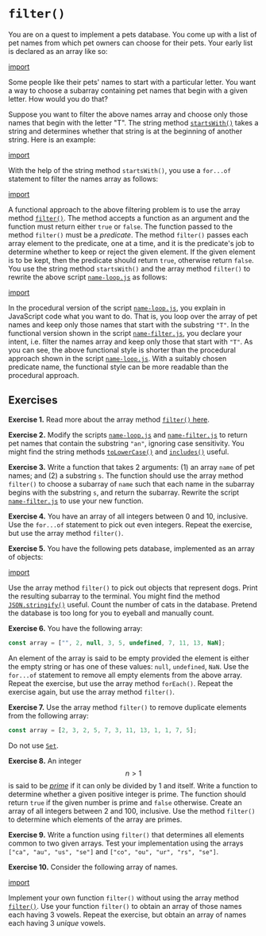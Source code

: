 # `filter()`

You are on a quest to implement a pets database. You come up with a list of pet
names from which pet owners can choose for their pets. Your early list is
declared as an array like so:

[import](code/pet-array.js)

Some people like their pets' names to start with a particular letter. You want a
way to choose a subarray containing pet names that begin with a given letter.
How would you do that?

Suppose you want to filter the above names array and choose only those names
that begin with the letter "T". The string method
[`startsWith()`](https://developer.mozilla.org/en-US/docs/Web/JavaScript/Reference/Global_Objects/String/startsWith)
takes a string and determines whether that string is at the beginning of another
string. Here is an example:

[import](code/startsWith.js)

With the help of the string method `startsWith()`, you use a `for...of`
statement to filter the names array as follows:

[import](code/name-loop.js)

A functional approach to the above filtering problem is to use the array method
[`filter()`](https://developer.mozilla.org/en-US/docs/Web/JavaScript/Reference/Global_Objects/Array/filter).
The method accepts a function as an argument and the function must return either
`true` or `false`. The function passed to the method `filter()` must be a
_predicate_. The method `filter()` passes each array element to the predicate,
one at a time, and it is the predicate's job to determine whether to keep or
reject the given element. If the given element is to be kept, then the predicate
should return `true`, otherwise return `false`. You use the string method
`startsWith()` and the array method `filter()` to rewrite the above script
[`name-loop.js`](code/name-loop.js) as follows:

[import](code/name-filter.js)

In the procedural version of the script [`name-loop.js`](code/name-loop.js), you
explain in JavaScript code what you want to do. That is, you loop over the array
of pet names and keep only those names that start with the substring `"T"`. In
the functional version shown in the script
[`name-filter.js`](code/name-filter.js), you declare your intent, i.e. filter
the names array and keep only those that start with `"T"`. As you can see, the
above functional style is shorter than the procedural approach shown in the
script [`name-loop.js`](code/name-loop.js). With a suitably chosen predicate
name, the functional style can be more readable than the procedural approach.

<!-- ====================================================================== -->

## Exercises

**Exercise 1.** Read more about the array method
[`filter()` here](https://developer.mozilla.org/en-US/docs/Web/JavaScript/Reference/Global_Objects/Array/filter).

**Exercise 2.** Modify the scripts [`name-loop.js`](code/name-loop.js) and
[`name-filter.js`](code/name-filter.js) to return pet names that contain the
substring `"an"`, ignoring case sensitivity. You might find the string methods
[`toLowerCase()`](https://developer.mozilla.org/en-US/docs/Web/JavaScript/Reference/Global_Objects/String/toLowerCase)
and
[`includes()`](https://developer.mozilla.org/en-US/docs/Web/JavaScript/Reference/Global_Objects/String/includes)
useful.

**Exercise 3.** Write a function that takes 2 arguments: (1) an array `name` of
pet names; and (2) a substring `s`. The function should use the array method
`filter()` to choose a subarray of `name` such that each name in the subarray
begins with the substring `s`, and return the subarray. Rewrite the script
[`name-filter.js`](code/name-filter.js) to use your new function.

**Exercise 4.** You have an array of all integers between 0 and 10, inclusive.
Use the `for...of` statement to pick out even integers. Repeat the exercise, but
use the array method `filter()`.

**Exercise 5.** You have the following pets database, implemented as an array of
objects:

[import](code/pet-object.js)

Use the array method `filter()` to pick out objects that represent dogs. Print
the resulting subarray to the terminal. You might find the method
[`JSON.stringify()`](https://developer.mozilla.org/en-US/docs/Web/JavaScript/Reference/Global_Objects/JSON/stringify)
useful. Count the number of cats in the database. Pretend the database is too
long for you to eyeball and manually count.

**Exercise 6.** You have the following array:

```js
const array = ["", 2, null, 3, 5, undefined, 7, 11, 13, NaN];
```

An element of the array is said to be empty provided the element is either the
empty string or has one of these values: `null`, `undefined`, `NaN`. Use the
`for...of` statement to remove all empty elements from the above array. Repeat
the exercise, but use the array method `forEach()`. Repeat the exercise again,
but use the array method `filter()`.

**Exercise 7.** Use the array method `filter()` to remove duplicate elements
from the following array:

```js
const array = [2, 3, 2, 5, 7, 3, 11, 13, 1, 1, 7, 5];
```

Do not use
[`Set`](https://developer.mozilla.org/en-US/docs/Web/JavaScript/Reference/Global_Objects/Set).

**Exercise 8.** An integer $$n > 1$$ is said to be
[_prime_](https://en.wikipedia.org/wiki/Prime_number) if it can only be divided
by 1 and itself. Write a function to determine whether a given positive integer
is prime. The function should return `true` if the given number is prime and
`false` otherwise. Create an array of all integers between 2 and 100, inclusive.
Use the method `filter()` to determine which elements of the array are primes.

**Exercise 9.** Write a function using `filter()` that determines all elements
common to two given arrays. Test your implementation using the arrays
`["ca", "au", "us", "se"]` and `["co", "ou", "ur", "rs", "se"]`.

**Exercise 10.** Consider the following array of names.

[import](code/names.js)

Implement your own function `filter()` without using the array method
[`filter()`](https://developer.mozilla.org/en-US/docs/Web/JavaScript/Reference/Global_Objects/Array/filter).
Use your function `filter()` to obtain an array of those names each having 3
vowels. Repeat the exercise, but obtain an array of names each having 3 _unique_
vowels.
